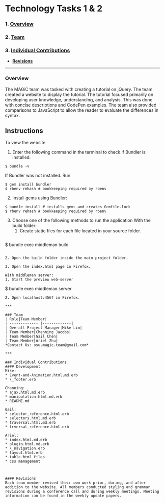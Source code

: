 # Technology Tasks 1 & 2

### 1. [Overview](#overview)
### 2. [Team](#team)
### 3. [Individual Contributions](#individual-contributions)
  * **[Revisions](#revisions)**

***

### Overview
The MAGiC team was tasked with creating a tutorial on jQuery. The team created a website to display the tutorial. The tutorial focused primarily on developing user knowledge, understanding, and analysis. This was done with concise descriptions and CodePen examples. The team also provided comparisons to JavaScript to allow the reader to evaluate the differences in syntax.

## Instructions
To view the website.

1. Enter the following command in the terminal to check if Bundler is installed.

```
$ bundle -v
```
If Bundler was not installed. Run:

```
$ gem install bundler
$ rbenv rehash # bookkeeping required by rbenv
```

2. Install gems using Bundler:

```
$ bundle install # installs gems and creates Gemfile.lock
$ rbenv rehash # bookkeeping required by rbenv
```

3. Choose one of the following methods to run the application
  With the build folder:
   1. Create static files for each file located in your source folder.
   ```
  $ bundle exec middleman build
  ```

  2. Open the build folder inside the main project folder.

  3. Open the index.html page in Firefox.

With middleman server:
  1. Start the preview web-server

  ```
   $ bundle exec middleman server
   ```
   2. Open localhost:4567 in Firefox.
   
***

### Team
| Role|Team Member|
| ------------- |-------------|
| Overall Project Manager|Mike Lin|
| Team Member|Channing Jacobs|
| Team Member|Gail Chen|
| Team Member|Ariel Zhu|
*Contact Us: osu.magic.team@gmail.com*

***

### Individual Contributions
#### Development
Mike:
* Event-and-Animation.html.md.erb
* \_footer.erb

Channing:
* ajax.html.md.erb
* manipulation.html.md.erb
* README.md

Gail:
* selector_reference.html.erb
* selectors.html.md.erb
* traversal.html.md.erb
* trversal_reference.html.erb

Ariel:
* index.html.md.erb
* plugin.html.md.erb
* \_navigation.erb
* layout.html.erb
* table.html files
* css management



#### Revisions
Each team member revised their own work prior, during, and after addition to the website. All members conducted styling and grammar revisions during a conference call and during weekly meetings. Meeting information can be found in the weekly update papers.
